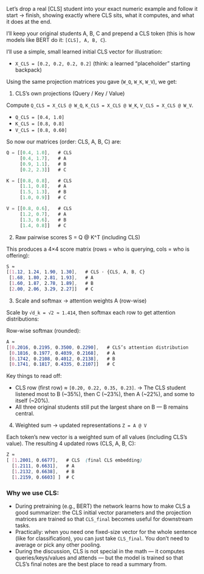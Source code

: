 Let’s drop a real [CLS] student into your exact numeric example and follow it start → finish, showing exactly where CLS sits, what it computes, and what it does at the end.

I’ll keep your original students A, B, C and prepend a CLS token (this is how models like BERT do it: `[CLS], A, B, C`).

I’ll use a simple, small learned initial CLS vector for illustration:

- `X_CLS = [0.2, 0.2, 0.2, 0.2]` (think: a learned “placeholder” starting backpack)

Using the same projection matrices you gave (`W_Q`, `W_K`, `W_V`), we get:

1. CLS’s own projections (Query / Key / Value)

Compute `Q_CLS = X_CLS @ W_Q`, `K_CLS = X_CLS @ W_K`, `V_CLS = X_CLS @ W_V`.

- `Q_CLS = [0.4, 1.0]`
- `K_CLS = [0.8, 0.8]`
- `V_CLS = [0.8, 0.60]`

So now our matrices (order: CLS, A, B, C) are:

```js
Q = [[0.4, 1.0],   # CLS
     [0.4, 1.7],   # A
     [0.9, 1.1],   # B
     [0.2, 2.3]]   # C

K = [[0.8, 0.8],   # CLS
     [1.1, 0.8],   # A
     [1.5, 1.3],   # B
     [1.0, 0.9]]   # C

V = [[0.8, 0.6],   # CLS
     [1.2, 0.7],   # A
     [1.3, 0.6],   # B
     [1.4, 0.8]]   # C

```

2. Raw pairwise scores S = Q @ K^T (including CLS)

This produces a 4×4 score matrix (rows = who is querying, cols = who is offering):

```css
S ≈
[[1.12, 1.24, 1.90, 1.30],   # CLS · {CLS, A, B, C}
 [1.68, 1.80, 2.81, 1.93],   # A
 [1.60, 1.87, 2.78, 1.89],   # B
 [2.00, 2.06, 3.29, 2.27]]   # C
```

3. Scale and softmax → attention weights A (row-wise)

Scale by `√d_k = √2 ≈ 1.414`, then softmax each row to get attention distributions:

Row-wise softmax (rounded):

```css
A ≈
[[0.2016, 0.2195, 0.3500, 0.2290],   # CLS’s attention distribution
 [0.1816, 0.1977, 0.4039, 0.2168],   # A
 [0.1742, 0.2108, 0.4012, 0.2138],   # B
 [0.1741, 0.1817, 0.4335, 0.2107]]   # C

```

Key things to read off:

- CLS row (first row) ≈ `[0.20, 0.22, 0.35, 0.23]`.
  → The CLS student listened most to B (~35%), then C (~23%), then A (~22%), and some to itself (~20%).
- All three original students still put the largest share on B — B remains central.

4. Weighted sum → updated representations `Z = A @ V`

Each token’s new vector is a weighted sum of all values (including CLS’s value). The resulting 4 updated rows (CLS, A, B, C):

```css
Z ≈
[ [1.2001, 0.6677],   # CLS  (final CLS embedding)
  [1.2111, 0.6631],   # A
  [1.2132, 0.6638],   # B
  [1.2159, 0.6603] ]  # C

```

### Why we use CLS:

- During pretraining (e.g., BERT) the network learns how to make CLS a good summarizer: the CLS initial vector parameters and the projection matrices are trained so that `CLS_final` becomes useful for downstream tasks.
- Practically: when you need one fixed-size vector for the whole sentence (like for classification), you can just take `CLS_final`. You don’t need to average or pick any other pooling.
- During the discussion, CLS is not special in the math — it computes queries/keys/values and attends — but the model is trained so that CLS’s final notes are the best place to read a summary from.
